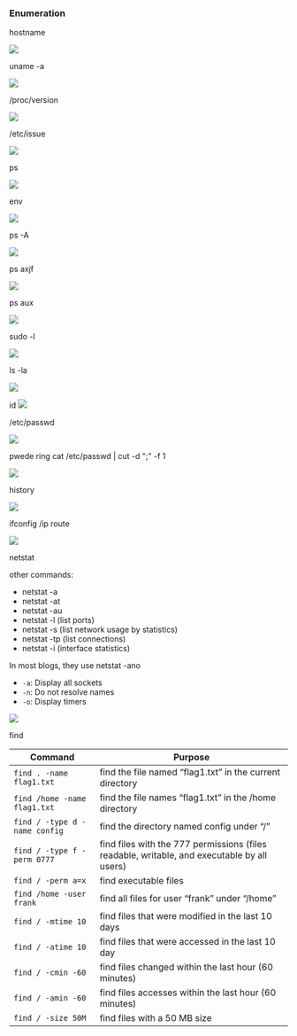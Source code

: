 ### Enumeration


hostname

![](../img/Pasted%20image%2020220912083702.png)

uname -a

![](../img/Pasted%20image%2020220912083730.png)

/proc/version

![](../img/Pasted%20image%2020220912083847.png)

/etc/issue

![](../img/Pasted%20image%2020220912083923.png)

ps

![](../img/Pasted%20image%2020220912084841.png)

env

![](../img/Pasted%20image%2020220912090134.png)

ps -A

![](../img/Pasted%20image%2020220912090346.png)

ps axjf

![](../img/Pasted%20image%2020220912090429.png)

ps aux

![](../img/Pasted%20image%2020220912090528.png)

sudo -l

![](../img/Pasted%20image%2020220912090612.png)

ls -la

![](../img/Pasted%20image%2020220912091404.png)

id
![](../img/Pasted%20image%2020220912091431.png)

/etc/passwd

![](../img/Pasted%20image%2020220912091505.png)

pwede ring cat /etc/passwd | cut -d ";" -f 1

![](../img/Pasted%20image%2020220912092432.png)

history

![](../img/Pasted%20image%2020220912092509.png)

ifconfig /ip route

![](../img/Pasted%20image%2020220912092606.png)

netstat

other commands:
- netstat -a
- netstat -at
- netstat -au
- netstat -l (list ports)
- netstat -s (list network usage by statistics)
- netstat -tp (list connections)
- netstat -i (interface statistics)

In most blogs, they use netstat -ano

-   `-a`: Display all sockets
-   `-n`: Do not resolve names
-   `-o`: Display timers

![](../img/Pasted%20image%2020220912094757.png)

find

Command | Purpose
-|-
`find . -name flag1.txt` | find the file named “flag1.txt” in the current directory
`find /home -name flag1.txt` | find the file names “flag1.txt” in the /home directory
`find / -type d -name config` | find the directory named config under “/”
`find / -type f -perm 0777` | find files with the 777 permissions (files readable, writable, and executable by all users)
`find / -perm a=x` | find executable files
`find /home -user frank` | find all files for user “frank” under “/home”
`find / -mtime 10` | find files that were modified in the last 10 days
`find / -atime 10` | find files that were accessed in the last 10 day
`find / -cmin -60` | find files changed within the last hour (60 minutes)
`find / -amin -60` | find files accesses within the last hour (60 minutes)
`find / -size 50M` | find files with a 50 MB size
